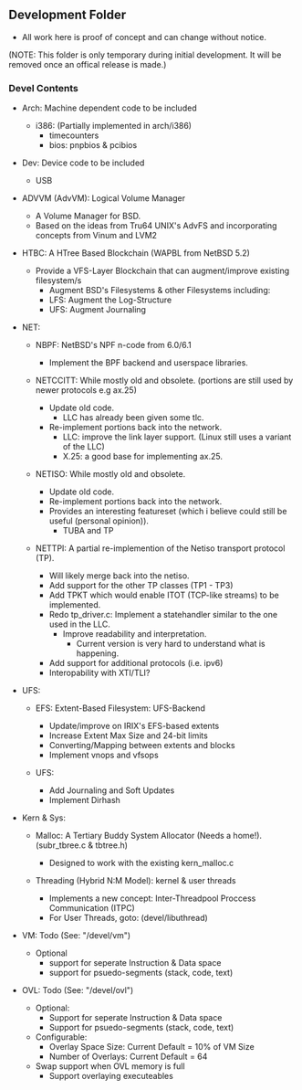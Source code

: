 ## Development Folder

* All work here is proof of concept and can change without notice.

(NOTE: This folder is only temporary during initial development. It will be removed once
an offical release is made.)

### Devel Contents

* Arch: Machine dependent code to be included
	* i386: (Partially implemented in arch/i386)
		* timecounters
		* bios: pnpbios \& pcibios

* Dev: Device code to be included
 	* USB

* ADVVM (AdvVM): Logical Volume Manager
	* A Volume Manager for BSD.
	* Based on the ideas from Tru64 UNIX's AdvFS and incorporating concepts from Vinum and LVM2

* HTBC: A HTree Based Blockchain (WAPBL from NetBSD 5.2)
	* Provide a VFS-Layer Blockchain that can augment/improve existing filesystem/s
		* Augment BSD's Filesystems \& other Filesystems including:
		* LFS: Augment the Log-Structure
		* UFS: Augment Journaling

* NET:
	* NBPF: NetBSD's NPF n-code from 6.0/6.1
		* Implement the BPF backend and userspace libraries.
			
	* NETCCITT: While mostly old and obsolete. (portions are still used by newer protocols e.g ax.25)
		* Update old code.
			* LLC has already been given some tlc. 
		* Re-implement portions back into the network.
			* LLC: improve the link layer support. (Linux still uses a variant of the LLC)
			* X.25: a good base for implementing ax.25.
					
	* NETISO: While mostly old and obsolete.
		* Update old code.
		* Re-implement portions back into the network.
		* Provides an interesting featureset (which i believe could still be useful (personal opinion)).
			* TUBA and TP
			
	* NETTPI: A partial re-implemention of the Netiso transport protocol (TP).
		* Will likely merge back into the netiso.
		* Add support for the other TP classes (TP1 - TP3)
		* Add TPKT which would enable ITOT (TCP-like streams) to be implemented.
		* Redo tp_driver.c: Implement a statehandler similar to the one used in the LLC.
			* Improve readability and interpretation.
				* Current version is very hard to understand what is happening.
		* Add support for additional protocols (i.e. ipv6)
		* Interopability with XTI/TLI?

* UFS:
	* EFS: Extent-Based Filesystem: UFS-Backend
		* Update/improve on IRIX's EFS-based extents
		* Increase Extent Max Size and 24-bit limits
		* Converting/Mapping between extents and blocks
		* Implement vnops and vfsops

	* UFS:
		* Add Journaling and Soft Updates
		* Implement Dirhash

* Kern & Sys:
	* Malloc: A Tertiary Buddy System Allocator (Needs a home!). (subr\_tbree.c \& tbtree.h)
		* Designed to work with the existing kern\_malloc.c

  	* Threading (Hybrid N:M Model): kernel \& user threads
		* Implements a new concept: Inter-Threadpool Proccess Communication (ITPC)
		* For User Threads, goto: (devel/libuthread)

* VM: Todo (See: "/devel/vm")
  	* Optional
		* support for seperate Instruction \& Data space
		* support for psuedo-segments (stack, code, text)

* OVL: Todo (See: "/devel/ovl")
	* Optional:
		* Support for seperate Instruction \& Data space
		* Support for psuedo-segments (stack, code, text)
  	* Configurable:
		* Overlay Space Size: Current Default = 10% of VM Size
		* Number of Overlays: Current Default = 64
  	* Swap support when OVL memory is full
		* Support overlaying executeables
